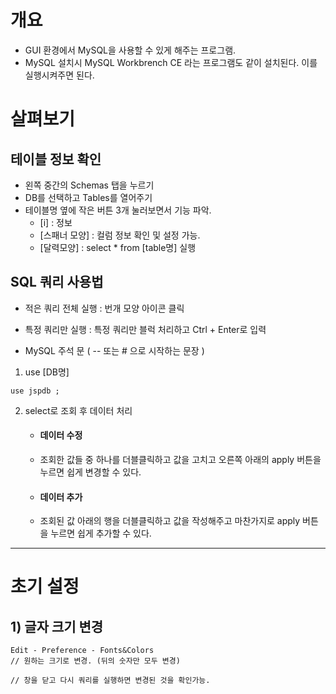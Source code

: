 # 개요 
- GUI 환경에서 MySQL을 사용할 수 있게 해주는 프로그램. 
- MySQL 설치시 MySQL Workbrench CE 라는 프로그램도 같이 설치된다. 이를 실행시켜주면 된다. 

# 살펴보기 

## 테이블 정보 확인
- 왼쪽 중간의 Schemas 탭을 누르기
- DB를 선택하고 Tables를 열어주기 
- 테이블명 옆에 작은 버튼 3개 눌러보면서 기능 파악. 
  - [i] : 정보
  - [스패너 모양] : 컬럼 정보 확인 및 설정 가능.
  - [달력모양] : select * from [table명] 실행 

## SQL 쿼리 사용법
- 적은 쿼리 전체 실행 : 번개 모양 아이콘 클릭
- 특정 쿼리만 실행 : 특정 쿼리만 블럭 처리하고 Ctrl + Enter로 입력 

- MySQL 주석 문 ( -- 또는 # 으로 시작하는 문장 ) 

1) use [DB명]  
```
use jspdb ; 
```
2) select로 조회 후 데이터 처리 
 
    -  #### 데이터 수정 
    -  조회한 값들 중 하나를 더블클릭하고 값을 고치고 오른쪽 아래의 apply 버튼을 누르면 쉽게 변경할 수 있다. 
    -  #### 데이터 추가
    -  조회된 값 아래의 행을 더블클릭하고 값을 작성해주고 마찬가지로 apply 버튼을 누르면 쉽게 추가할 수 있다. 


----
# 초기 설정 
## 1) 글자 크기 변경
```
Edit - Preference - Fonts&Colors
// 원하는 크기로 변경. (뒤의 숫자만 모두 변경) 

// 창을 닫고 다시 쿼리를 실행하면 변경된 것을 확인가능. 
```


